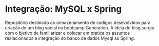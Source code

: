 # Integração: MySQL x Spring
Repositório destinado ao armazenamento de codigos desevolvidos para criação de um blog social no bootcamp Generation. A ideia do blog surgiu com o bjetivo de familiarizar e colocar em pratica os assuntos realacionados a integração do banco de dados Mysql ao Spring.
